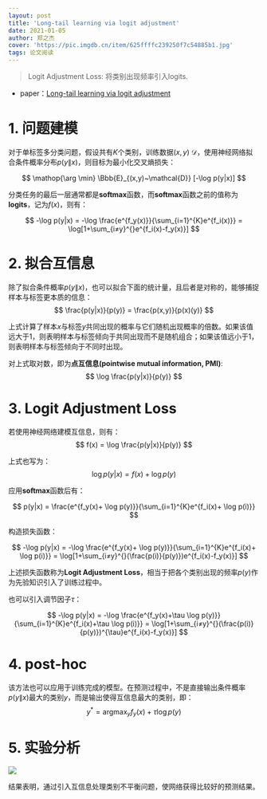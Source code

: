 ```yaml
---
layout: post
title: 'Long-tail learning via logit adjustment'
date: 2021-01-05
author: 郑之杰
cover: 'https://pic.imgdb.cn/item/625ffffc239250f7c54885b1.jpg'
tags: 论文阅读
---
```


> Logit Adjustment Loss: 将类别出现频率引入logits.

- paper：[Long-tail learning via logit adjustment](https://arxiv.org/abs/2007.07314)

# 1. 问题建模
对于单标签多分类问题，假设共有$K$个类别，训练数据$(x,y)~\mathcal{D}$，使用神经网络拟合条件概率分布$p(y\|x)$，则目标为最小化交叉熵损失：

$$ \mathop{\arg \min} \Bbb{E}_{(x,y)~\mathcal{D}} [-\log p(y|x)] $$

分类任务的最后一层通常都是**softmax**函数，而**softmax**函数之前的值称为**logits**，记为$f(x)$，则有：

$$ -\log p(y|x) = -\log \frac{e^{f_y(x)}}{\sum_{i=1}^{K}e^{f_i(x)}} = \log[1+\sum_{i≠y}^{}e^{f_i(x)-f_y(x)}] $$

# 2. 拟合互信息

除了拟合条件概率$p(y\|x)$，也可以拟合下面的统计量，且后者是对称的，能够捕捉样本与标签更本质的信息：
$$ \frac{p(y|x)}{p(y)} = \frac{p(x,y)}{p(x)(y)} $$

上式计算了样本$x$与标签$y$共同出现的概率与它们随机出现概率的倍数。如果该值远大于$1$，则表明样本与标签倾向于共同出现而不是随机组合；如果该值远小于$1$，则表明样本与标签倾向于不同时出现。

对上式取对数，即为**点互信息(pointwise mutual information, PMI)**:
$$ \log \frac{p(y|x)}{p(y)} $$

# 3. Logit Adjustment Loss

若使用神经网络建模互信息，则有：
$$ f(x) = \log \frac{p(y|x)}{p(y)} $$

上式也写为：
$$ \log p(y|x) = f(x) + \log p(y) $$

应用**softmax**函数后有：

$$ p(y|x) = \frac{e^{f_y(x)+ \log p(y)}}{\sum_{i=1}^{K}e^{f_i(x)+ \log p(i)}} $$

构造损失函数：

$$ -\log p(y|x) = -\log  \frac{e^{f_y(x)+ \log p(y)}}{\sum_{i=1}^{K}e^{f_i(x)+ \log p(i)}} = \log[1+\sum_{i≠y}^{}(\frac{p(i)}{p(y)})e^{f_i(x)-f_y(x)}] $$

上述损失函数称为**Logit Adjustment Loss**，相当于把各个类别出现的频率$p(y)$作为先验知识引入了训练过程中。

也可以引入调节因子$\tau$：

$$ -\log p(y|x) = -\log  \frac{e^{f_y(x)+\tau \log p(y)}}{\sum_{i=1}^{K}e^{f_i(x)+\tau \log p(i)}} = \log[1+\sum_{i≠y}^{}(\frac{p(i)}{p(y)})^{\tau}e^{f_i(x)-f_y(x)}] $$

# 4. post-hoc
该方法也可以应用于训练完成的模型。在预测过程中，不是直接输出条件概率$p(y\|x)$最大的类别$y$，而是输出使得互信息最大的类别，即：
$$ y^{*} = \mathop{\arg \max}_{y} f_y(x) +\tau \log p(y) $$

# 5. 实验分析

![](https://pic.imgdb.cn/item/62600950239250f7c55b3690.jpg)

结果表明，通过引入互信息处理类别不平衡问题，使网络获得比较好的预测结果。

